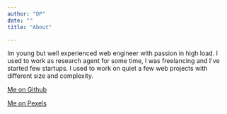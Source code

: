```yaml
---
author: "DP"
date: ""
title: "About"

---
```


Im young but well experienced web engineer with passion in high load. I used to work as research agent for some time, I was freelancing and I've started few startups. I used to work on quiet a few web projects with different size and complexity.  

[Me on Github](https://github.com/lalabuy948)

[Me on Pexels](https://www.pexels.com/@daniil-popov-1864765)